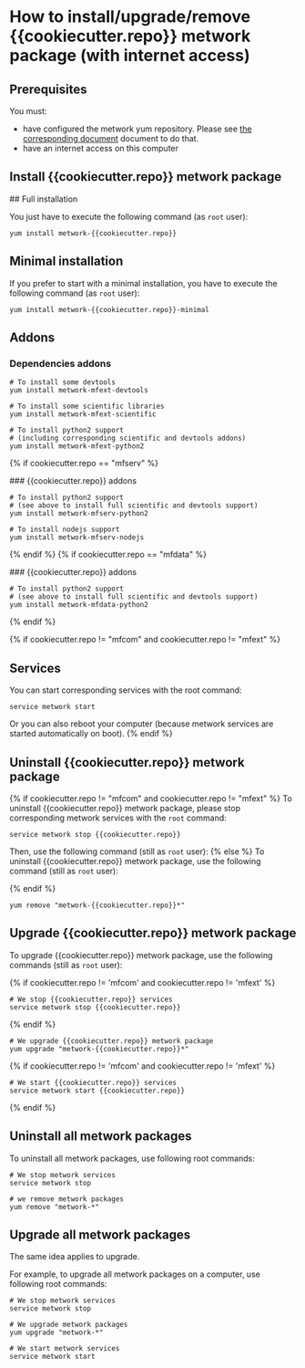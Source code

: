# How to install/upgrade/remove {{cookiecutter.repo}} metwork package (with internet access)

[//]: # (automatically generated from https://github.com/metwork-framework/resources/blob/master/cookiecutter/_%7B%7Bcookiecutter.repo%7D%7D/.metwork-framework/install_a_metwork_package.md)

## Prerequisites

You must:

- have configured the metwork yum repository. Please see [the corresponding document](configure_metwork_repo.md) document to do that.
- have an internet access on this computer

## Install {{cookiecutter.repo}} metwork package

## Full installation

You just have to execute the following command (as `root` user):

```
yum install metwork-{{cookiecutter.repo}}
```

## Minimal installation

If you prefer to start with a minimal installation, you have to execute the following command
(as `root` user):

```
yum install metwork-{{cookiecutter.repo}}-minimal
```

## Addons

### Dependencies addons

```
# To install some devtools
yum install metwork-mfext-devtools

# To install some scientific libraries
yum install metwork-mfext-scientific

# To install python2 support
# (including corresponding scientific and devtools addons)
yum install metwork-mfext-python2
```

{% if cookiecutter.repo == "mfserv" %}

### {{cookiecutter.repo}} addons

```
# To install python2 support
# (see above to install full scientific and devtools support)
yum install metwork-mfserv-python2

# To install nodejs support
yum install metwork-mfserv-nodejs
```
{% endif %}
{% if cookiecutter.repo == "mfdata" %}

### {{cookiecutter.repo}} addons

```
# To install python2 support
# (see above to install full scientific and devtools support)
yum install metwork-mfdata-python2
```
{% endif %}

{% if cookiecutter.repo != "mfcom" and cookiecutter.repo != "mfext" %}
## Services

You can start corresponding services with the root command:

```
service metwork start
```

Or you can also reboot your computer (because metwork services are started automatically on boot).
{% endif %}


## Uninstall {{cookiecutter.repo}} metwork package

{% if cookiecutter.repo != "mfcom" and cookiecutter.repo != "mfext" %}
To uninstall {{cookiecutter.repo}} metwork package, please stop corresponding metwork services with the `root` command:

```
service metwork stop {{cookiecutter.repo}}
```

Then, use the following command (still as `root` user):
{% else %}
To uninstall {{cookiecutter.repo}} metwork package, use the following command (still as `root` user):

{% endif %}

```
yum remove "metwork-{{cookiecutter.repo}}*"
```

## Upgrade {{cookiecutter.repo}} metwork package

To upgrade {{cookiecutter.repo}} metwork package, use the following commands (still as `root` user):

{% if cookiecutter.repo != 'mfcom' and cookiecutter.repo != 'mfext' %}
```
# We stop {{cookiecutter.repo}} services
service metwork stop {{cookiecutter.repo}}
```
{% endif %}

```
# We upgrade {{cookiecutter.repo}} metwork package
yum upgrade "metwork-{{cookiecutter.repo}}*"
```

{% if cookiecutter.repo != 'mfcom' and cookiecutter.repo != 'mfext' %}
```
# We start {{cookiecutter.repo}} services
service metwork start {{cookiecutter.repo}}
```
{% endif %}

## Uninstall all metwork packages

To uninstall all metwork packages, use following root commands:

```
# We stop metwork services
service metwork stop

# we remove metwork packages
yum remove "metwork-*"
```

## Upgrade all metwork packages

The same idea applies to upgrade.

For example, to upgrade all metwork packages on a computer, use following root commands:

```
# We stop metwork services
service metwork stop

# We upgrade metwork packages
yum upgrade "metwork-*"

# We start metwork services
service metwork start
```
